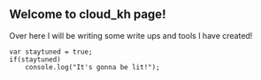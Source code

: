 ## Welcome to cloud_kh page!

Over here I will be writing some write ups and tools I have created!

```
var staytuned = true;
if(staytuned)
    console.log("It's gonna be lit!");
```
